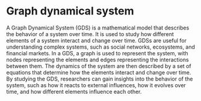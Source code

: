 # Graph dynamical system

A Graph Dynamical System (GDS) is a mathematical model that describes the behavior of a system over time. It is used to study how different elements of a system interact and change over time. GDSs are useful for understanding complex systems, such as social networks, ecosystems, and financial markets. In a GDS, a graph is used to represent the system, with nodes representing the elements and edges representing the interactions between them. The dynamics of the system are then described by a set of equations that determine how the elements interact and change over time. By studying the GDS, researchers can gain insights into the behavior of the system, such as how it reacts to external influences, how it evolves over time, and how different elements influence each other.
